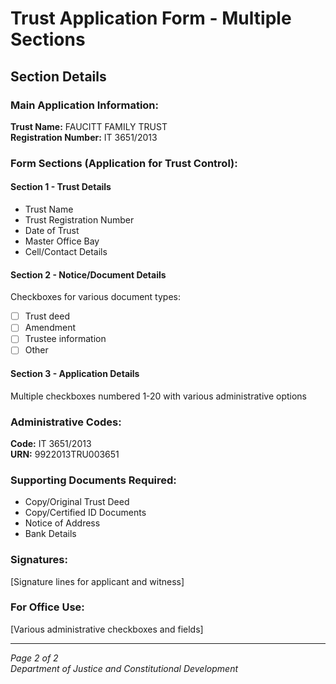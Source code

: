 # Trust Application Form - Multiple Sections

## Section Details

### Main Application Information:

**Trust Name:** FAUCITT FAMILY TRUST  
**Registration Number:** IT 3651/2013

### Form Sections (Application for Trust Control):

#### Section 1 - Trust Details
- Trust Name
- Trust Registration Number
- Date of Trust
- Master Office Bay
- Cell/Contact Details

#### Section 2 - Notice/Document Details
Checkboxes for various document types:
- [ ] Trust deed
- [ ] Amendment
- [ ] Trustee information
- [ ] Other

#### Section 3 - Application Details
Multiple checkboxes numbered 1-20 with various administrative options

### Administrative Codes:
**Code:** IT 3651/2013  
**URN:** 9922013TRU003651

### Supporting Documents Required:
- Copy/Original Trust Deed
- Copy/Certified ID Documents
- Notice of Address
- Bank Details

### Signatures:
[Signature lines for applicant and witness]

### For Office Use:
[Various administrative checkboxes and fields]

---
*Page 2 of 2*  
*Department of Justice and Constitutional Development*